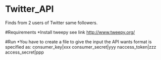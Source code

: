 # Twitter_API
Finds from 2 users of Twitter same followers.

#Requirements
*Install tweepy see link http://www.tweepy.org/

#Run
*You have to create a file to give the input the API wants format is specified as:
consumer_key|xxx
consumer_secret|yyy
naccess_token|zzz
access_secret|ppp
